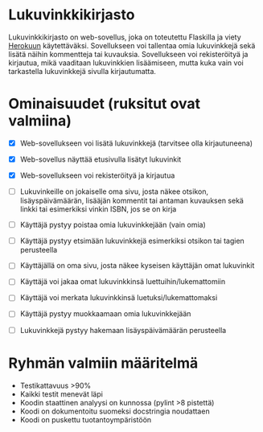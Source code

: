 # Lukuvinkkikirjasto
Lukuvinkkikirjasto on web-sovellus, joka on toteutettu Flaskilla ja viety [Herokuun](https://ryhma4ohtu2021miniproject.herokuapp.com/) käytettäväksi.
Sovellukseen voi tallentaa omia lukuvinkkejä sekä lisätä näihin kommentteja tai kuvauksia.
Sovellukseen voi rekisteröityä ja kirjautua, mikä vaaditaan lukuvinkkien lisäämiseen, mutta kuka vain voi tarkastella lukuvinkkejä sivulla kirjautumatta.

# Ominaisuudet (ruksitut ovat valmiina)

- [x] Web-sovellukseen voi lisätä lukuvinkkejä (tarvitsee olla kirjautuneena)
- [x] Web-sovellus näyttää etusivulla lisätyt lukuvinkit
- [x] Web-sovellukseen voi rekisteröityä ja kirjautua
- [ ] Lukuvinkeille on jokaiselle oma sivu, josta näkee otsikon, lisäyspäivämäärän, lisääjän kommentit tai antaman kuvauksen sekä linkki tai esimerkiksi vinkin ISBN, jos se on kirja
- [ ] Käyttäjä pystyy poistaa omia lukuvinkkejään (vain omia)
- [ ] Käyttäjä pystyy etsimään lukuvinkkejä esimerkiksi otsikon tai tagien perusteella
- [ ] Käyttäjällä on oma sivu, josta näkee kyseisen käyttäjän omat lukuvinkit
- [ ] Käyttäjä voi jakaa omat lukuvinkkinsä luettuihin/lukemattomiin
- [ ] Käyttäjä voi merkata lukuvinkkinsä luetuksi/lukemattomaksi
- [ ] Käyttäjä pystyy muokkaamaan omia lukuvinkkejään
- [ ] Lukuvinkkejä pystyy hakemaan lisäyspäivämäärän perusteella


# Ryhmän valmiin määritelmä
- Testikattavuus >90%
- Kaikki testit menevät läpi
- Koodin staattinen analyysi on kunnossa (pylint >8 pistettä)
- Koodi on dokumentoitu suomeksi docstringia noudattaen
- Koodi on puskettu tuotantoympäristöön
